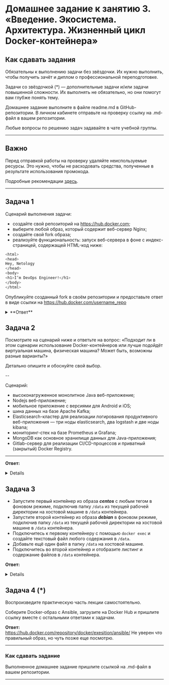 
# Домашнее задание к занятию 3. «Введение. Экосистема. Архитектура. Жизненный цикл Docker-контейнера»

## Как сдавать задания

Обязательны к выполнению задачи без звёздочки. Их нужно выполнить, чтобы получить зачёт и диплом о профессиональной переподготовке.

Задачи со звёздочкой (*) — дополнительные задачи и/или задачи повышенной сложности. Их выполнять не обязательно, но они помогут вам глубже понять тему.

Домашнее задание выполните в файле readme.md в GitHub-репозитории. В личном кабинете отправьте на проверку ссылку на .md-файл в вашем репозитории.

Любые вопросы по решению задач задавайте в чате учебной группы.

---


## Важно

Перед отправкой работы на проверку удаляйте неиспользуемые ресурсы.
Это нужно, чтобы не расходовать средства, полученные в результате использования промокода.

Подробные рекомендации [здесь](https://github.com/netology-code/virt-homeworks/blob/virt-11/r/README.md).

---

## Задача 1

Сценарий выполнения задачи:

- создайте свой репозиторий на https://hub.docker.com;
- выберите любой образ, который содержит веб-сервер Nginx;
- создайте свой fork образа;
- реализуйте функциональность:
запуск веб-сервера в фоне с индекс-страницей, содержащей HTML-код ниже:

```bash
<html>
<head>
Hey, Netology
</head>
<body>
<h1>I’m DevOps Engineer!</h1>
</body>
</html>
```

Опубликуйте созданный fork в своём репозитории и предоставьте ответ в виде ссылки на https://hub.docker.com/username_repo

<details>
<summary>**Ответ**</summary>
Репозиторий:
https://hub.docker.com/repository/docker/exesition/nginx_hw/general

**Вывод:**
```bash
exe@exe-ubuntu:~/Desktop/docker/docker_ansible$ sudo docker run -d -p 80:80 exesition/nginx_hw:v1
59f077c67ed9ee2f411e45fe2afc8b77df7b3af4c26db89f7cef9f172e84fe16

exe@exe-ubuntu:~/Desktop/docker/nginx-hw$ sudo docker ps
CONTAINER ID   IMAGE                   COMMAND                  CREATED         STATUS         PORTS                                   NAMES
6ee635d2c2fb   exesition/nginx_hw:v1   "/docker-entrypoint.…"   4 minutes ago   Up 4 minutes   0.0.0.0:80->80/tcp, :::80->80/tcp   sad_driscoll

exe@exe-ubuntu:~/Desktop/docker/nginx-hw$ curl 172.17.0.2:80
<html>
<head>
Hey, Netology
</head>
<body>
<h1>I’m DevOps Engineer!</h1>
</body>
</html>
```
</details>

## Задача 2

Посмотрите на сценарий ниже и ответьте на вопрос:
«Подходит ли в этом сценарии использование Docker-контейнеров или лучше подойдёт виртуальная машина, физическая машина? Может быть, возможны разные варианты?»

Детально опишите и обоснуйте свой выбор.

--

Сценарий:

- высоконагруженное монолитное Java веб-приложение;
- Nodejs веб-приложение;
- мобильное приложение c версиями для Android и iOS;
- шина данных на базе Apache Kafka;
- Elasticsearch-кластер для реализации логирования продуктивного веб-приложения — три ноды elasticsearch, два logstash и две ноды kibana;
- мониторинг-стек на базе Prometheus и Grafana;
- MongoDB как основное хранилище данных для Java-приложения;
- Gitlab-сервер для реализации CI/CD-процессов и приватный (закрытый) Docker Registry.

---

**Ответ:**<br>
<details>

- Высоконагруженное монолитное java веб-приложение;
> Самое зарекомендовавшее себя решение - Физический сервер. Не нужно тратить ресурсы на виртуализацию. Видел что есть и специальные образы для docker-a, где тюнится память, но много но...
- Nodejs веб-приложение;
> Docker. хорошее гибкое решение с возможностью быстрого развертывания или отката. В целом подобный продукт представляет из себя набор микросервисов с чем как раз docker справляется на ура 
- Мобильное приложение c версиями для Android и iOS;
> Зависит от масштабов. Если это какая то китайская ферма для накрутки и т.д. то скорее всего лучше виртуальные машины. В более мелких масштабах можно обойтись и физическим сервером
- Шина данных на базе Apache Kafka;
> Docker. Есть готовые образы на apache kafka что упрощает настройку. Плюс все прелести быстрых откатов и деплоя при работе
- Elasticsearch кластер для реализации логирования продуктивного веб-приложения - три ноды elasticsearch, два logstash и две ноды kibana;
> Docker или ВМ. Зависит от востребованности сервиса для бизнеса и доступных средств компании
- Мониторинг-стек на базе Prometheus и Grafana;
> Docker. Есть готовые образы. Удобно масштабироваться.
- MongoDB, как основное хранилище данных для java-приложения;
> Виртуальный сервер или физическая машина. Основной упор нужно делать на отказоустойчивость
- Gitlab сервер для реализации CI/CD процессов и приватный (закрытый) Docker Registry
> Можно использовать ВМ или Docker. Использование физического сервера выглядит немного старомодным.



</details>


## Задача 3

- Запустите первый контейнер из образа ***centos*** c любым тегом в фоновом режиме, подключив папку ```/data``` из текущей рабочей директории на хостовой машине в ```/data``` контейнера.
- Запустите второй контейнер из образа ***debian*** в фоновом режиме, подключив папку ```/data``` из текущей рабочей директории на хостовой машине в ```/data``` контейнера.
- Подключитесь к первому контейнеру с помощью ```docker exec``` и создайте текстовый файл любого содержания в ```/data```.
- Добавьте ещё один файл в папку ```/data``` на хостовой машине.
- Подключитесь во второй контейнер и отобразите листинг и содержание файлов в ```/data``` контейнера.

**Ответ:**<br>
<details>

1. Запускаем первый контейнер из образа centos с тэгом latest и подключаем папку /data на хостовой машине в /data контейнера:

```bash
docker run -d -v $(pwd)/data:/data --name centos_container centos:latest
Unable to find image 'centos:latest' locally
latest: Pulling from library/centos
a1d0c7532777: Pull complete 
Digest: sha256:a27fd8080b517143cbbbab9dfb7c8571c40d67d534bbdee55bd6c473f432b177
Status: Downloaded newer image for centos:latest
6ccb7d5c34290d6633329d8e14669c0d8d9c3737b9af4af4d8f77e93ad468803
```

2. Запускаем второй контейнер из образа debian с тэгом latest и подключаем папку /data на хостовой машине в /data контейнера:

```bash
docker run -d -v $(pwd)/data:/data --name debian_container debian:latest
Unable to find image 'debian:latest' locally
latest: Pulling from library/debian
918547b94326: Pull complete 
Digest: sha256:63d62ae233b588d6b426b7b072d79d1306bfd02a72bff1fc045b8511cc89ee09
Status: Downloaded newer image for debian:latest
cb413e6c5a54746707d4505407e9d84f14103dfe81473cc3b679a634b2e028a4
```

3. Подключаемся к первому контейнеру и создаем текстовый файл в /data:

```bash
docker exec -it centos_container bash
cd /data
echo "Write from docker-centos container" >> /data/centos.txt
exit
```

4. Добавляем еще один файл в папку /data на хостовой машине:
```bash
root@exe-ubuntu:~# cd data/
root@exe-ubuntu:~/data# echo "Localhost" >> ./localhost.txt 
```

5. Подключаемся ко второму контейнеру и отображаем листинг и содержание файлов в /data контейнера:

```bash
docker exec -it debian_container bash
cd /data
ls -l
-rw-r--r-- 1 root root 17 May 15 11:10 centos.txt
-rw-r--r-- 1 root root 10 May 15 11:13 localhost.txt
```
</details>

## Задача 4 (*)

Воспроизведите практическую часть лекции самостоятельно.

Соберите Docker-образ с Ansible, загрузите на Docker Hub и пришлите ссылку вместе с остальными ответами к задачам.

**Ответ:**<br>
https://hub.docker.com/repository/docker/exesition/ansible/
Не уверен что правильный образ, но чуть позже еще посмотрю.


---

### Как cдавать задание

Выполненное домашнее задание пришлите ссылкой на .md-файл в вашем репозитории.

---
